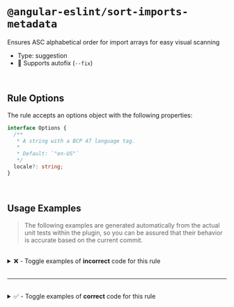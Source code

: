 <!--

  DO NOT EDIT.

  This markdown file was autogenerated using a mixture of the following files as the source of truth for its data:
  - ../../src/rules/sort-imports-metadata.ts
  - ../../tests/rules/sort-imports-metadata/cases.ts

  In order to update this file, it is therefore those files which need to be updated, as well as potentially the generator script:
  - ../../../../tools/scripts/generate-rule-docs.ts

-->

<br>

# `@angular-eslint/sort-imports-metadata`

Ensures ASC alphabetical order for import arrays for easy visual scanning

- Type: suggestion
- 🔧 Supports autofix (`--fix`)

<br>

## Rule Options

The rule accepts an options object with the following properties:

```ts
interface Options {
  /**
   * A string with a BCP 47 language tag.
   *
   * Default: `"en-US"`
   */
  locale?: string;
}

```

<br>

## Usage Examples

> The following examples are generated automatically from the actual unit tests within the plugin, so you can be assured that their behavior is accurate based on the current commit.

<br>

<details>
<summary>❌ - Toggle examples of <strong>incorrect</strong> code for this rule</summary>

<br>

#### Default Config

```json
{
  "rules": {
    "@angular-eslint/sort-imports-metadata": [
      "error"
    ]
  }
}
```

<br>

#### ❌ Invalid Code

```ts
@Component({
  standalone: true,
  selector: 'test-component',
  imports: [aModule, bModule, dModule, cModule],
            ~~~~~~~~~~~~~~~~~~~~~~~~~~~~~~~~~~
})
export class TestComponent { }
```

</details>

<br>

---

<br>

<details>
<summary>✅ - Toggle examples of <strong>correct</strong> code for this rule</summary>

<br>

#### Default Config

```json
{
  "rules": {
    "@angular-eslint/sort-imports-metadata": [
      "error"
    ]
  }
}
```

<br>

#### ✅ Valid Code

```ts

```

</details>

<br>
